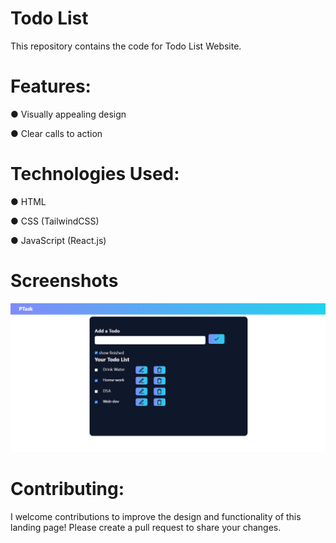 # Todo List

This repository contains the code for Todo List Website.

# Features:

● Visually appealing design

● Clear calls to action


# Technologies Used:

● HTML

● CSS (TailwindCSS)

● JavaScript (React.js)

# Screenshots

![Screenshot](https://github.com/piyushkumar-prog/todo-list/blob/main/todo.png)


# Contributing:

I welcome contributions to improve the design and functionality of this landing page! Please create a pull request to share your changes.


